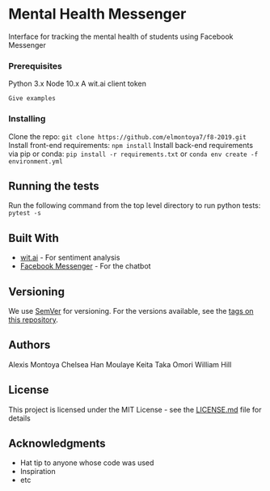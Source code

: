 # Mental Health Messenger

Interface for tracking the mental health of students using Facebook Messenger

### Prerequisites

Python 3.x
Node 10.x
A wit.ai client token

```
Give examples
```

### Installing

Clone the repo: `git clone https://github.com/elmontoya7/f8-2019.git`
Install front-end requirements: `npm install`
Install back-end requirements via pip or conda: `pip install -r requirements.txt` or `conda env create -f environment.yml`

## Running the tests

Run the following command from the top level directory to run python tests: `pytest -s`

## Built With

- [wit.ai](https://wit.ai/home) - For sentiment analysis
- [Facebook Messenger](https://www.messenger.com/) - For the chatbot

## Versioning

We use [SemVer](http://semver.org/) for versioning. For the versions available, see the [tags on this repository](https://github.com/your/project/tags).

## Authors

Alexis Montoya
Chelsea Han
Moulaye Keita
Taka Omori
William Hill

## License

This project is licensed under the MIT License - see the [LICENSE.md](LICENSE.md) file for details

## Acknowledgments

- Hat tip to anyone whose code was used
- Inspiration
- etc

